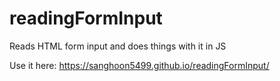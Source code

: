 # readingFormInput
Reads HTML form input and does things with it in JS


Use it here: https://sanghoon5499.github.io/readingFormInput/
